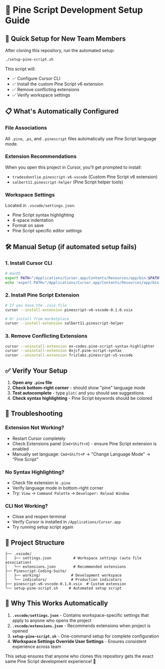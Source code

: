 # 🌲 Pine Script Development Setup Guide

## 🚀 Quick Setup for New Team Members

After cloning this repository, run the automated setup:

```bash
./setup-pine-script.sh
```

This script will:
- ✅ Configure Cursor CLI
- ✅ Install the custom Pine Script v6 extension
- ✅ Remove conflicting extensions
- ✅ Verify workspace settings

## 📋 What's Automatically Configured

### **File Associations**
All `.pine`, `.ps`, and `.pinescript` files automatically use Pine Script language mode.

### **Extension Recommendations**
When you open this project in Cursor, you'll get prompted to install:
- `tradesdontlie.pinescript-v6-vscode` (Custom Pine Script v6 extension)
- `salbert11.pinescript-helper` (Pine Script helper tools)

### **Workspace Settings**
Located in `.vscode/settings.json`:
- Pine Script syntax highlighting
- 4-space indentation
- Format on save
- Pine Script specific editor settings

## 🛠️ Manual Setup (if automated setup fails)

### 1. Install Cursor CLI
```bash
# macOS
export PATH="/Applications/Cursor.app/Contents/Resources/app/bin:$PATH"
echo 'export PATH="/Applications/Cursor.app/Contents/Resources/app/bin:$PATH"' >> ~/.zshrc
```

### 2. Install Pine Script Extension
```bash
# If you have the .vsix file
cursor --install-extension pinescript-v6-vscode-0.1.0.vsix

# Or install from marketplace
cursor --install-extension salbert11.pinescript-helper
```

### 3. Remove Conflicting Extensions
```bash
cursor --uninstall-extension ex-codes.pine-script-syntax-highlighter
cursor --uninstall-extension 0xjcf.pine-script-syntax
cursor --uninstall-extension frizlabz.pinescript-v5-vscode
```

## ✅ Verify Your Setup

1. **Open any `.pine` file**
2. **Check bottom-right corner** - should show "pine" language mode
3. **Test autocomplete** - type `plot(` and you should see suggestions
4. **Check syntax highlighting** - Pine Script keywords should be colored

## 🐛 Troubleshooting

### Extension Not Working?
- Restart Cursor completely
- Check Extensions panel (`Cmd+Shift+X`) - ensure Pine Script extension is enabled
- Manually set language: `Cmd+Shift+P` → "Change Language Mode" → "Pine Script"

### No Syntax Highlighting?
- Check file extension is `.pine`
- Verify language mode in bottom-right corner
- Try: `View` → `Command Palette` → `Developer: Reload Window`

### CLI Not Working?
- Close and reopen terminal
- Verify Cursor is installed in `/Applications/Cursor.app`
- Try running setup script again

## 📁 Project Structure

```
├── .vscode/
│   ├── settings.json          # Workspace settings (auto file association)
│   └── extensions.json        # Recommended extensions
├── Pinescript-Coding-Suite/
│   ├── working/              # Development workspace
│   └── indicators/           # Production indicators
├── pinescript-v6-vscode-0.1.0.vsix  # Custom extension
└── setup-pine-script.sh     # Automated setup script
```

## 🎯 Why This Works Automatically

1. **`.vscode/settings.json`** - Contains workspace-specific settings that apply to anyone who opens the project
2. **`.vscode/extensions.json`** - Recommends extensions when project is opened
3. **`setup-pine-script.sh`** - One-command setup for complete configuration
4. **Workspace Settings Override User Settings** - Ensures consistent experience across team

This setup ensures that anyone who clones this repository gets the exact same Pine Script development experience! 🎉 